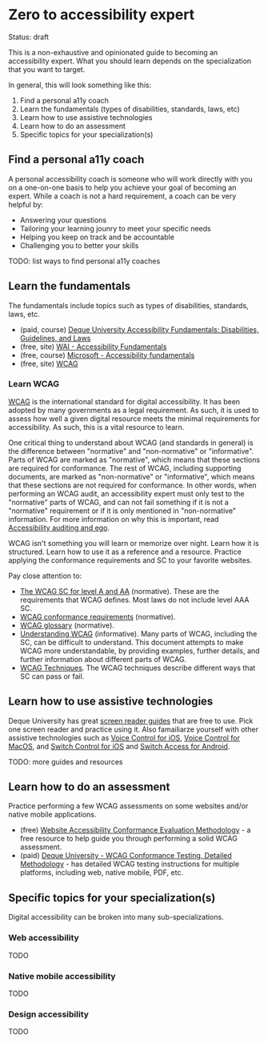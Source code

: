 # Zero to accessibility expert

Status: draft

This is a non-exhaustive and opinionated guide to becoming an accessibility expert. What you should learn depends on the specialization that you want to target.

In general, this will look something like this: 

1. Find a personal a11y coach
2. Learn the fundamentals (types of disabilities, standards, laws, etc)
3. Learn how to use assistive technologies
4. Learn how to do an assessment
5. Specific topics for your specialization(s)

## Find a personal a11y coach

A personal accessibility coach is someone who will work directly with you on a one-on-one basis to help you achieve your goal of becoming an expert. While a coach is not a hard requirement, a coach can be very helpful by:

* Answering your questions
* Tailoring your learning jounry to meet your specific needs
* Helping you keep on track and be accountable
* Challenging you to better your skills

TODO: list ways to find personal a11y coaches

## Learn the fundamentals

The fundamentals include topics such as types of disabilities, standards, laws, etc.

* (paid, course) [Deque University Accessibility Fundamentals: Disabilities, Guidelines, and Laws](https://dequeuniversity.com/curriculum/courses/fundamentals)
* (free, site) [WAI - Accessibility Fundamentals](https://www.w3.org/WAI/fundamentals/)
* (free, course) [Microsoft - Accessibility fundamentals](https://docs.microsoft.com/en-us/learn/paths/accessibility-fundamentals/)
* (free, site) [WCAG](https://www.w3.org/WAI/WCAG21/quickref/)

### Learn WCAG

[WCAG](https://www.w3.org/WAI/WCAG21/quickref/) is the international standard for digital accessibility. It has been adopted by many governments as a legal requirement. As such, it is used to assess how well a given digital resource meets the minimal requirements for accessibility. As such, this is a vital resource to learn.

One critical thing to understand about WCAG (and standards in general) is the difference between "normative" and "non-normative" or "informative". Parts of WCAG are marked as "normative", which means that these sections are required for conformance. The rest of WCAG, including supporting documents, are marked as "non-normative" or "informative", which means that these sections are not required for conformance. In other words, when performing an WCAG audit, an accessibility expert must only test to the "normative" parts of WCAG, and can not fail something if it is not a "normative" requirement or if it is only mentioned in "non-normative" information. For more information on why this is important, read [Accessibility auditing and ego](https://ericwbailey.design/writing/accessibility-auditing-and-ego/).

WCAG isn't something you will learn or memorize over night. Learn how it is structured. Learn how to use it as a reference and a resource. Practice applying the conformance requirements and SC to your favorite websites.

Pay close attention to:

* [The WCAG SC for level A and AA](https://www.w3.org/TR/WCAG/#perceivable) (normative). These are the requirements that WCAG defines. Most laws do not include level AAA SC.
* [WCAG conformance requirements](https://www.w3.org/TR/WCAG/#conformance) (normative).
* [WCAG glossary](https://www.w3.org/TR/WCAG/#glossary) (normative).
* [Understanding WCAG](https://www.w3.org/WAI/WCAG21/Understanding/) (informative). Many parts of WCAG, including the SC, can be difficult to understand. This document attempts to make WCAG more understandable, by providing examples, further details, and further information about different parts of WCAG.
* [WCAG Techniques](https://www.w3.org/WAI/WCAG21/Techniques/). The WCAG techniques describe different ways that SC can pass or fail.


## Learn how to use assistive technologies

Deque University has great [screen reader guides](https://dequeuniversity.com/screenreaders/) that are free to use. Pick one screen reader and practice using it. Also famailiarze yourself with other assistive technologies such as [Voice Control for iOS](https://support.apple.com/en-us/HT210417#:~:text=To%20turn%20Voice%20Control%20on,%2C%20turn%20on%20Voice%20Control.%22), [Voice Control for MacOS](https://support.apple.com/en-us/HT210539), and [Switch Control for iOS](https://support.apple.com/en-us/HT201370) and [Switch Access for Android](https://support.google.com/accessibility/android/answer/6122836?hl=en).

TODO: more guides and resources

## Learn how to do an assessment

Practice performing a few WCAG assessments on some websites and/or native mobile applications. 

* (free) [Website Accessibility Conformance Evaluation Methodology](https://www.w3.org/WAI/test-evaluate/conformance/wcag-em/) - a free resource to help guide you through performing a solid WCAG assessment.
* (paid) [Deque University - WCAG Conformance Testing, Detailed Methodology](https://dequeuniversity.com/curriculum/courses/wcagtesting) - has detailed WCAG testing instructions for multiple platforms, including web, native mobile, PDF, etc.


## Specific topics for your specialization(s)

Digital accessibility can be broken into many sub-specializations.

### Web accessibility

TODO

### Native mobile accessibility

TODO

### Design accessibility

TODO
